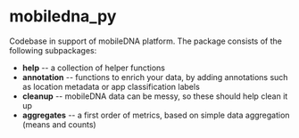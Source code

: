 # mobiledna_py
Codebase in support of mobileDNA platform. The package consists of the following subpackages:

*    **help** -- a collection of helper functions
*    **annotation** -- functions to enrich your data, by adding annotations such as location metadata or app classification labels
*    **cleanup** -- mobileDNA data can be messy, so these should help clean it up
*    **aggregates** -- a first order of metrics, based on simple data aggregation (means and counts) 

